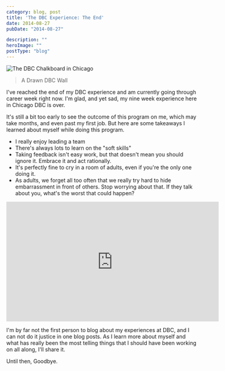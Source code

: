 ```yaml
---
category: blog, post
title: 'The DBC Experience: The End'
date: 2014-08-27
pubDate: "2014-08-27"

description: ""
heroImage: ""
postType: "blog"
---
```




![The DBC Chalkboard in Chicago](https://static1.squarespace.com/static/512515d2e4b08a76159c79b3/t/53fdeebce4b09a083b63b10c/1409150655539/DBC-board?format=2500w)

> A Drawn DBC Wall

I've reached the end of my DBC experience and am currently going through career week right now. I'm glad, and yet sad, my nine week experience here in Chicago DBC is over.

It's still a bit too early to see the outcome of this program on me, which may take months, and even past my first job. But here are some takeaways I learned about myself while doing this program.

- I really enjoy leading a team
- There's always lots to learn on the "soft skills"
- Taking feedback isn't easy work, but that doesn't mean you should ignore it. Embrace it and act rationally.
- It's perfectly fine to cry in a room of adults, even if you're the only one doing it.
- As adults, we forget all too often that we really try hard to hide embarrassment in front of others. Stop worrying about that. If they talk about you, what's the worst that could happen?

<iframe width="560" height="315" src="https://www.youtube.com/embed/V74AxCqOTvg" frameborder="0" allowfullscreen></iframe>

I'm by far not the first person to blog about my experiences at DBC, and I can not do it justice in one blog posts. As I learn more about myself and what has really been the most telling things that I should have been working on all along, I'll share it.

Until then, Goodbye.
